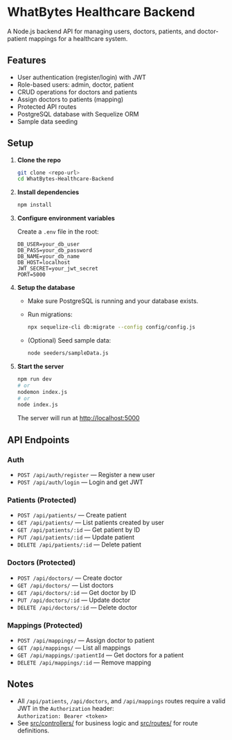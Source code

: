 # WhatBytes Healthcare Backend

A Node.js backend API for managing users, doctors, patients, and doctor-patient mappings for a healthcare system.

## Features

- User authentication (register/login) with JWT
- Role-based users: admin, doctor, patient
- CRUD operations for doctors and patients
- Assign doctors to patients (mapping)
- Protected API routes
- PostgreSQL database with Sequelize ORM
- Sample data seeding

## Setup

1. **Clone the repo**

   ```sh
   git clone <repo-url>
   cd WhatBytes-Healthcare-Backend
   ```

2. **Install dependencies**

   ```sh
   npm install
   ```

3. **Configure environment variables**

   Create a `.env` file in the root:

   ```
   DB_USER=your_db_user
   DB_PASS=your_db_password
   DB_NAME=your_db_name
   DB_HOST=localhost
   JWT_SECRET=your_jwt_secret
   PORT=5000
   ```

4. **Setup the database**

   - Make sure PostgreSQL is running and your database exists.
   - Run migrations:

     ```sh
     npx sequelize-cli db:migrate --config config/config.js
     ```

   - (Optional) Seed sample data:

     ```sh
     node seeders/sampleData.js
     ```

5. **Start the server**

   ```sh
   npm run dev
   # or
   nodemon index.js
   # or
   node index.js
   ```

   The server will run at [http://localhost:5000](http://localhost:5000)

## API Endpoints

### Auth

- `POST /api/auth/register` — Register a new user
- `POST /api/auth/login` — Login and get JWT

### Patients (Protected)

- `POST /api/patients/` — Create patient
- `GET /api/patients/` — List patients created by user
- `GET /api/patients/:id` — Get patient by ID
- `PUT /api/patients/:id` — Update patient
- `DELETE /api/patients/:id` — Delete patient

### Doctors (Protected)

- `POST /api/doctors/` — Create doctor
- `GET /api/doctors/` — List doctors
- `GET /api/doctors/:id` — Get doctor by ID
- `PUT /api/doctors/:id` — Update doctor
- `DELETE /api/doctors/:id` — Delete doctor

### Mappings (Protected)

- `POST /api/mappings/` — Assign doctor to patient
- `GET /api/mappings/` — List all mappings
- `GET /api/mappings/:patientId` — Get doctors for a patient
- `DELETE /api/mappings/:id` — Remove mapping

## Notes

- All `/api/patients`, `/api/doctors`, and `/api/mappings` routes require a valid JWT in the `Authorization` header:  
  `Authorization: Bearer <token>`
- See [src/controllers/](src/controllers/) for business logic and [src/routes/](src/routes/) for route definitions.